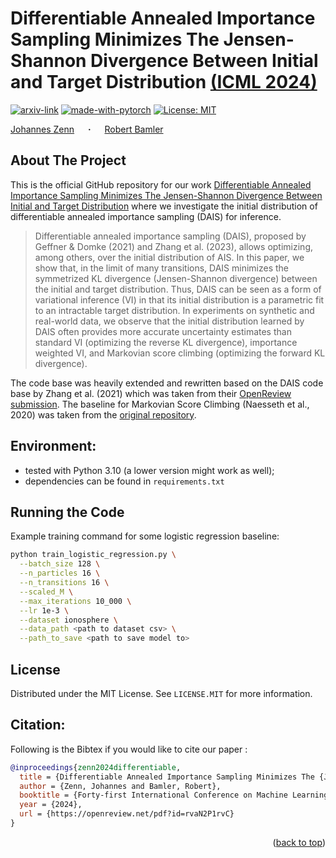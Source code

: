 # Differentiable Annealed Importance Sampling Minimizes The Jensen-Shannon Divergence Between Initial and Target Distribution [(ICML 2024)](TODO)
<div id="top"></div>

  [![arxiv-link](https://img.shields.io/badge/Paper-PDF-red?style=flat&logo=arXiv&logoColor=red)](TODO)
  [![made-with-pytorch](https://img.shields.io/badge/Made%20with-PyTorch-brightgreen)](https://pytorch.org/)
  [![License: MIT](https://img.shields.io/badge/License-MIT-yellow.svg)](https://opensource.org/licenses/MIT)

  <a href="https://jzenn.github.io" target="_blank">Johannes&nbsp;Zenn</a> &emsp; <b>&middot;</b> &emsp;
  <a href="https://robamler.github.io" target="_blank">Robert&nbsp;Bamler</a>


## About The Project
This is the official GitHub repository for our work [Differentiable Annealed Importance Sampling Minimizes The Jensen-Shannon Divergence Between Initial and Target Distribution](TODO) where we investigate the initial distribution of differentiable annealed importance sampling (DAIS) for inference.

> Differentiable annealed importance sampling (DAIS), proposed by Geffner & Domke (2021) and Zhang et al. (2023), allows optimizing, among others, over the initial distribution of AIS.
In this paper, we show that, in the limit of many transitions, DAIS minimizes the symmetrized KL divergence (Jensen-Shannon divergence) between the initial and target distribution.
Thus, DAIS can be seen as a form of variational inference (VI) in that its initial distribution is a parametric fit to an intractable target distribution. 
> In experiments on synthetic and real-world data, we observe that the initial distribution learned by DAIS often provides more accurate uncertainty estimates than standard VI (optimizing the reverse KL divergence), importance weighted VI, and Markovian score climbing (optimizing the forward KL divergence).

The code base was heavily extended and rewritten based on the DAIS code base by Zhang et al. (2021) which was taken from their [OpenReview submission](https://openreview.net/forum?id=6rqjgrL7Lq).
The baseline for Markovian Score Climbing (Naesseth et al., 2020) was taken from the [original repository](https://github.com/blei-lab/markovian-score-climbing/tree/main). 


## Environment: 

- tested with Python 3.10 (a lower version might work as well);
- dependencies can be found in `requirements.txt`


## Running the Code

Example training command for some logistic regression baseline:
```bash
python train_logistic_regression.py \
  --batch_size 128 \
  --n_particles 16 \
  --n_transitions 16 \
  --scaled_M \
  --max_iterations 10_000 \
  --lr 1e-3 \
  --dataset ionosphere \
  --data_path <path to dataset csv> \
  --path_to_save <path to save model to>
```

## License
Distributed under the MIT License. See `LICENSE.MIT` for more information.


## Citation:
Following is the Bibtex if you would like to cite our paper :

```bibtex
@inproceedings{zenn2024differentiable,
  title = {Differentiable Annealed Importance Sampling Minimizes The {J}ensen-{S}hannon Divergence Between Initial and Target Distribution},
  author = {Zenn, Johannes and Bamler, Robert},
  booktitle = {Forty-first International Conference on Machine Learning (ICML)},
  year = {2024},
  url = {https://openreview.net/pdf?id=rvaN2P1rvC}
}
```

<p align="right">(<a href="#top">back to top</a>)</p>